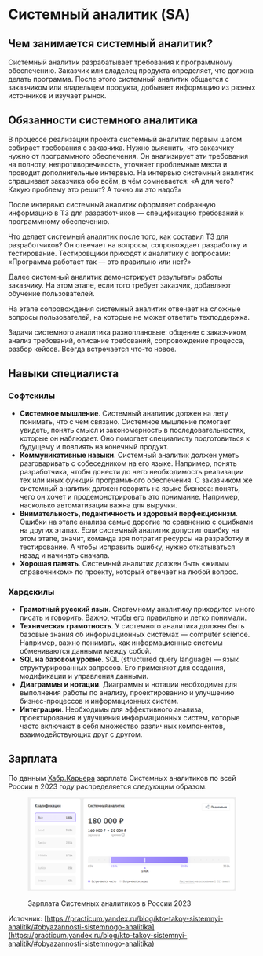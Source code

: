 # Системный аналитик (SA)

## Чем занимается системный аналитик?

Системный аналитик разрабатывает требования к программному обеспечению. Заказчик или владелец продукта определяет, что должна делать программа. После этого системный аналитик общается с заказчиком или владельцем продукта, добывает информацию из разных источников и изучает рынок.

## Обязанности системного аналитика

В процессе реализации проекта системный аналитик первым шагом собирает требования с заказчика. Нужно выяснить, что заказчику нужно от программного обеспечения. Он анализирует эти требования на полноту, непротиворечивость, уточняет проблемные места и проводит дополнительные интервью. На интервью системный аналитик спрашивает заказчика обо всём, в чём сомневается: «А для чего? Какую проблему это решит? А точно ли это надо?»

После интервью системный аналитик оформляет собранную информацию в ТЗ для разработчиков — спецификацию требований к программному обеспечению.

Что делает системный аналитик после того, как составил ТЗ для разработчиков? Он отвечает на вопросы, сопровождает разработку и тестирование. Тестировщики приходят к аналитику с вопросами: «Программа работает так — это правильно или нет?»

Далее системный аналитик демонстрирует результаты работы заказчику. На этом этапе, если того требует заказчик, добавляют обучение пользователей.

На этапе сопровождения системный аналитик отвечает на сложные вопросы пользователей, на которые не может ответить техподдержка.

Задачи системного аналитика разноплановые: общение с заказчиком, анализ требований, описание требований, сопровождение процесса, разбор кейсов. Всегда встречается что-то новое.

## Навыки специалиста

### Софтскилы

* **Системное мышление**. Системный аналитик должен на лету понимать, что с чем связано. Системное мышление помогает увидеть, понять смысл и закономерность в последовательностях, которые он наблюдает. Оно помогает специалисту подготовиться к будущему и повлиять на конечный продукт.
* **Коммуникативные навыки**. Системный аналитик должен уметь разговаривать с собеседником на его языке. Например, понять разработчика, чтобы донести до него необходимость реализации тех или иных функций программного обеспечения. С заказчиком же системный аналитик должен говорить на языке бизнеса: понять, чего он хочет и продемонстрировать это понимание. Например, насколько автоматизация важна для выручки.
* **Внимательность, педантичность и здоровый перфекционизм**. Ошибки на этапе анализа самые дорогие по сравнению с ошибками на других этапах. Если системный аналитик допустит ошибку на этом этапе, значит, команда зря потратит ресурсы на разработку и тестирование. А чтобы исправить ошибку, нужно откатываться назад и начинать сначала.
* **Хорошая память**. Системный аналитик должен быть «живым справочником» по проекту, который отвечает на любой вопрос.

### Хардскилы

* **Грамотный русский язык**. Системному аналитику приходится много писать и говорить. Важно, чтобы его правильно и легко понимали.
* **Техническая грамотность**. У системного аналитика должны быть базовые знания об информационных системах — computer science. Например, важно понимать, как информационные системы обмениваются данными между собой.
* **SQL на базовом уровне**. SQL (structured query language) — язык структурированных запросов. Его применяют для создания, модификации и управления данными.
* **Диаграммы и нотации**. Диаграммы и нотации необходимы для выполнения работы по анализу, проектированию и улучшению бизнес-процессов и информационных систем.&#x20;
* **Интеграции**. Необходимы для эффективного анализа, проектирования и улучшения информационных систем, которые часто включают в себя множество различных компонентов, взаимодействующих друг с другом.

## Зарплата

По данным [Хабр.Карьера](https://career.habr.com/salaries?spec\_aliases\[]=systems\_analyst\&isShared=true) зарплата Системных аналитиков по всей России в 2023 году распределяется следующим образом:

<figure><img src="../../../.gitbook/assets/image (7).png" alt=""><figcaption><p>Зарплата Системных аналитиков в России 2023</p></figcaption></figure>







Источник: [https://practicum.yandex.ru/blog/kto-takoy-sistemnyi-analitik/#obyazannosti-sistemnogo-analitika](https://practicum.yandex.ru/blog/kto-takoy-sistemnyi-analitik/#obyazannosti-sistemnogo-analitika)
